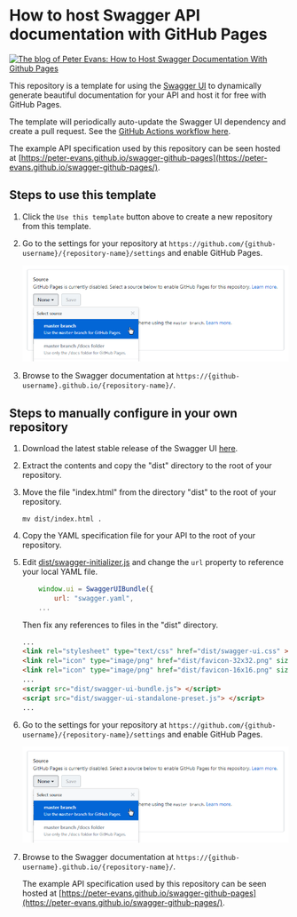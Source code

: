 # How to host Swagger API documentation with GitHub Pages
[<img alt="The blog of Peter Evans: How to Host Swagger Documentation With Github Pages" title="View blog post" src="https://peterevans.dev/img/blog-published-badge.svg">](https://peterevans.dev/posts/how-to-host-swagger-docs-with-github-pages/)

This repository is a template for using the [Swagger UI](https://github.com/swagger-api/swagger-ui) to dynamically generate beautiful documentation for your API and host it for free with GitHub Pages.

The template will periodically auto-update the Swagger UI dependency and create a pull request. See the [GitHub Actions workflow here](.github/workflows/update-swagger.yml).

The example API specification used by this  repository can be seen hosted at [https://peter-evans.github.io/swagger-github-pages](https://peter-evans.github.io/swagger-github-pages/).

## Steps to use this template

1. Click the `Use this template` button above to create a new repository from this template.

2. Go to the settings for your repository at `https://github.com/{github-username}/{repository-name}/settings` and enable GitHub Pages.

    ![Headers](/screenshots/swagger-github-pages.png?raw=true)
    
3. Browse to the Swagger documentation at `https://{github-username}.github.io/{repository-name}/`.


## Steps to manually configure in your own repository

1. Download the latest stable release of the Swagger UI [here](https://github.com/swagger-api/swagger-ui/releases).

2. Extract the contents and copy the "dist" directory to the root of your repository.

3. Move the file "index.html" from the directory "dist" to the root of your repository.
    ```
    mv dist/index.html .
    ```
    
4. Copy the YAML specification file for your API to the root of your repository.

5. Edit [dist/swagger-initializer.js](dist/swagger-initializer.js) and change the `url` property to reference your local YAML file. 
    ```javascript
        window.ui = SwaggerUIBundle({
            url: "swagger.yaml",
        ...
    ```
    Then fix any references to files in the "dist" directory.
    ```html
    ...
    <link rel="stylesheet" type="text/css" href="dist/swagger-ui.css" >
    <link rel="icon" type="image/png" href="dist/favicon-32x32.png" sizes="32x32" />
    <link rel="icon" type="image/png" href="dist/favicon-16x16.png" sizes="16x16" />    
    ...
    <script src="dist/swagger-ui-bundle.js"> </script>
    <script src="dist/swagger-ui-standalone-preset.js"> </script>    
    ...
    ```
    
6. Go to the settings for your repository at `https://github.com/{github-username}/{repository-name}/settings` and enable GitHub Pages.

    ![Headers](/screenshots/swagger-github-pages.png?raw=true)
    
7. Browse to the Swagger documentation at `https://{github-username}.github.io/{repository-name}/`.

   The example API specification used by this repository can be seen hosted at [https://peter-evans.github.io/swagger-github-pages](https://peter-evans.github.io/swagger-github-pages/).
